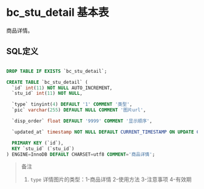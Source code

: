 # bc_stu_detail 基本表

商品详情。

## SQL定义

```sql

DROP TABLE IF EXISTS `bc_stu_detail`;

CREATE TABLE `bc_stu_detail` (
  `id` int(11) NOT NULL AUTO_INCREMENT,
  `stu_id` int(11) NOT NULL,

  `type` tinyint(4) DEFAULT '1' COMMENT '类型',
  `pic` varchar(255) DEFAULT NULL COMMENT '图片url',

  `disp_order` float DEFAULT '9999' COMMENT '显示顺序',

  `updated_at` timestamp NOT NULL DEFAULT CURRENT_TIMESTAMP ON UPDATE CURRENT_TIMESTAMP COMMENT '更新时间',

  PRIMARY KEY (`id`),
  KEY `stu_id` (`stu_id`)
) ENGINE=InnoDB DEFAULT CHARSET=utf8 COMMENT='商品详情';

```

> 备注
> 1. `type` 详情图片的类型：1-商品详情 2-使用方法 3-注意事项 4-有效期
